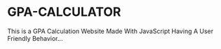 # GPA-CALCULATOR
This is a GPA Calculation Website Made With JavaScript Having A User Friendly Behavior...
